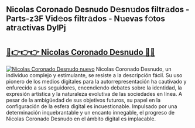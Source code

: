 ## Nicolas Coronado Desnudo D𝚎sn𝚞dos filtr𝚊dos - Parts-z3F Vid𝚎os filtr𝚊dos - N𝚞evas f𝚘tos atr𝚊ctivas DylPj

# <h2><a href="http://mb1s4n.tromn.icu/?c=Nicolas+Coronado+Desnudo">🔗👉👉👉 Nicolas Coronado Desnudo 🔗🔗</a></h2>

[![Nicolas Coronado Desnudo nuevo](https://i.imgur.com/pEAQMta.gif)](http://mb1s4n.tromn.icu/?c=Nicolas+Coronado+Desnudo)
Nicolas Coronado Desnudo, un individuo complejo y estimulante, se resiste a la descripción fácil. Su uso pionero de los medios digitales para la autorrepresentación ha cautivado y enfurecido a sus seguidores, encendiendo debates sobre la identidad, la expresión artística y la naturaleza evolutiva de las sociedades en línea. A pesar de la ambigüedad de sus objetivos futuros, su papel en la configuración de la esfera digital es incuestionable. Impulsado por una determinación inquebrantable y un encanto innegable, el progreso de Nicolas Coronado Desnudo en el ámbito digital es implacable.
